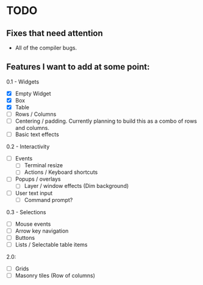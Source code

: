 # TODO

## Fixes that need attention
- All of the compiler bugs.

## Features I want to add at some point:

0.1 - Widgets
- [x] Empty Widget
- [x] Box
- [x] Table
- [ ] Rows / Columns
- [ ] Centering / padding. Currently planning to build this as a combo of rows and columns.
- [ ] Basic text effects

0.2 - Interactivity
- [ ] Events
	- [ ] Terminal resize
	- [ ] Actions / Keyboard shortcuts
- [ ] Popups / overlays
	- [ ] Layer / window effects (Dim background)
- [ ] User text input
	- [ ] Command prompt?

0.3 - Selections
- [ ] Mouse events
- [ ] Arrow key navigation
- [ ] Buttons
- [ ] Lists / Selectable table items

2.0:
- [ ] Grids
- [ ] Masonry tiles (Row of columns)
